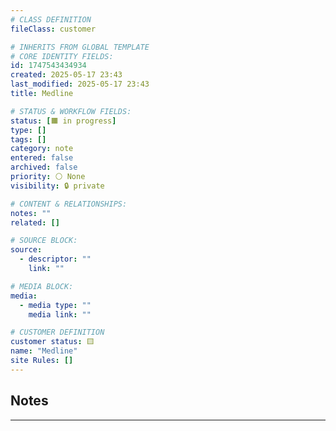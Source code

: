 ```yaml
---
# CLASS DEFINITION
fileClass: customer

# INHERITS FROM GLOBAL TEMPLATE
# CORE IDENTITY FIELDS:
id: 1747543434934
created: 2025-05-17 23:43
last_modified: 2025-05-17 23:43
title: Medline

# STATUS & WORKFLOW FIELDS:
status: [🟧 in progress]
type: []
tags: []
category: note
entered: false
archived: false
priority: ⚪ None
visibility: 🔒 private

# CONTENT & RELATIONSHIPS:
notes: ""
related: []

# SOURCE BLOCK:
source:
  - descriptor: ""
    link: ""

# MEDIA BLOCK:
media:
  - media type: ""
    media link: ""

# CUSTOMER DEFINITION
customer status: 🟨
name: "Medline"
site Rules: []
---
```


## Notes
---

